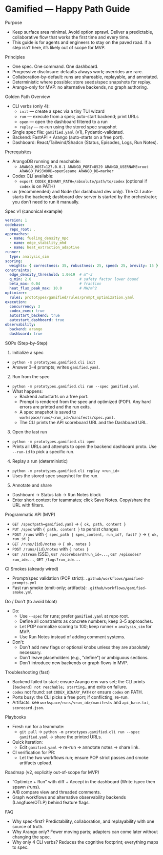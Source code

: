 # Gamified — Happy Path Guide

Purpose
- Keep surface area minimal. Avoid option sprawl. Deliver a predictable, collaborative flow that works the first time and every time.
- This guide is for agents and engineers to stay on the paved road. If a step isn’t here, it’s likely out of scope for MVP.

Principles
- One spec. One command. One dashboard.
- Progressive disclosure: defaults always work; overrides are rare.
- Collaboration-by-default: runs are shareable, replayable, and annotated.
- Deterministic where possible: store seeds/spec snapshots for replay.
- Arango-only for MVP: no alternative backends, no graph authoring.

Golden Path Overview
- CLI verbs (only 4):
  - `init` — create a spec via a tiny TUI wizard
  - `run` — execute from a spec; auto-start backend; print URLs
  - `open` — open the dashboard filtered to a run
  - `replay` — re-run using the stored spec snapshot
- Single spec file: `gamified.yaml` (v1), Pydantic-validated.
- Backend: FastAPI + Arango (auto-starts on a free port).
- Dashboard: React/Tailwind/Shadcn (Status, Episodes, Logs, Run Notes).

Prerequisites
- ArangoDB running and reachable:
  - `ARANGO_HOST=127.0.0.1 ARANGO_PORT=8529 ARANGO_USERNAME=root ARANGO_PASSWORD=openSesame ARANGO_DB=marker`
- Codex CLI available:
  - `export CODEX_BINARY_PATH=/absolute/path/to/codex` (optional if `codex` is on PATH)
- uv (recommended) and Node (for dashboard dev only). The CLI auto-starts the backend; dashboard dev server is started by the orchestrator; you don’t need to run it manually.

Spec v1 (canonical example)
```yaml
version: 1
codebase:
  repo_root: .
approaches:
  - name: fueling_density_mpc
  - name: edge_stability_mhd
  - name: heat_extraction_adaptive
runner:
  type: analysis_sim
scoring:
  weights: { correctness: 35, robustness: 25, speed: 25, brevity: 15 }
constraints:
  edge_density_threshold: 1.0e19  # m^-3
  q_min: 2.0                      # safety factor lower bound
  beta_max: 0.04                  # fraction
  heat_flux_peak_max: 10.0        # MW/m^2
optimizer:
  rules: prototypes/gamified/rules/prompt_optimization.yaml
execution:
  concurrency: 3
  codex_exec: true
  autostart_backend: true
  autostart_dashboard: true
observability:
  backend: arango
  dashboard: true
```

SOPs (Step-by-Step)
1) Initialize a spec
- `python -m prototypes.gamified.cli init`
- Answer 3–4 prompts; writes `gamified.yaml`.

2) Run from the spec
- `python -m prototypes.gamified.cli run --spec gamified.yaml`
- What happens:
  - Backend autostarts on a free port.
  - Prompt is rendered from the spec and optimized (POP). Any hard errors are printed and the run exits.
  - A spec snapshot is saved to `workspace/runs/<run_id>/manifests/spec.yaml`.
  - The CLI prints the API scoreboard URL and the Dashboard URL.

3) Open the last run
- `python -m prototypes.gamified.cli open`
- Prints all URLs and attempts to open the backend dashboard proto. Use `--run-id` to pick a specific run.

4) Replay a run (deterministic)
- `python -m prototypes.gamified.cli replay <run_id>`
- Uses the stored spec snapshot for the run.

5) Annotate and share
- Dashboard → Status tab → Run Notes block
- Enter short context for teammates; click Save Notes. Copy/share the URL with filters.

Programmatic API (MVP)
- `GET /spec?path=gamified.yaml` → `{ ok, path, content }`
- `PUT /spec` with `{ path, content }` to persist changes
- `POST /runs` with `{ spec_path | spec_content, run_id?, fast? }` → `{ ok, run_id }`
- `GET /runs/{id}/notes` → `{ ok, notes }`
- `POST /runs/{id}/notes` with `{ notes }`
- `GET /stream` (SSE), `GET /scoreboard?run_id=...`, `GET /episodes?run_id=...`, `GET /logs?run_id=...`

CI Smokes (already wired)
- Prompt/spec validation (POP strict): `.github/workflows/gamified-prompts.yml`
- Fast run smoke (emit-only; artifacts): `.github/workflows/gamified-smoke.yml`

Do / Don’t (to avoid bloat)
- Do:
  - Use `--spec` for runs; prefer `gamified.yaml` at repo root.
  - Define all constraints as concrete numbers; keep 3–5 approaches.
  - Let POP normalize scoring to 100; keep runner = `analysis_sim` for MVP.
  - Use Run Notes instead of adding comment systems.
- Don’t:
  - Don’t add new flags or optional knobs unless they are absolutely necessary.
  - Don’t leave placeholders (e.g., "define") or ambiguous sections.
  - Don’t introduce new backends or graph flows in MVP.

Troubleshooting (fast)
- Backend failed to start: ensure Arango env vars set; the CLI prints `[backend] not reachable; starting…` and exits on failure.
- `codex` not found: set `CODEX_BINARY_PATH` or ensure `codex` on PATH.
- Ports busy: the CLI picks a free port; if conflicting, re-run.
- Artifacts: see `workspace/runs/<run_id>/manifests` and `api_base.txt`, `scorecard.json`.

Playbooks
- Fresh run for a teammate:
  - `git pull` → `python -m prototypes.gamified.cli run --spec gamified.yaml` → share the printed URLs.
- Quick iteration:
  - Edit `gamified.yaml` → re-run → annotate notes → share link.
- CI verification for PR:
  - Let the two workflows run; ensure POP strict passes and smoke artifacts upload.

Roadmap (v2, explicitly out-of-scope for MVP)
- “Optimize + Run” with diff + Accept in the dashboard (Write /spec then spawn /runs).
- A/B compare view and threaded comments.
- Graph workflows and alternative observability backends (Langfuse/OTLP) behind feature flags.

FAQ
- Why spec-first? Predictability, collaboration, and replayability with one source of truth.
- Why Arango only? Fewer moving parts; adapters can come later without changing the spec.
- Why only 4 CLI verbs? Reduces the cognitive footprint; everything maps to spec.
